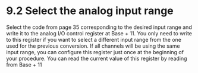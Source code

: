 # 9.2 Select the analog input range

Select the code from page 35 corresponding to the desired input range and write it to the analog I/O control register at Base + 11. You only need to write to this register if you want to select a different input range from the one used for the previous conversion. If all channels will be using the same input range, you can configure this register just once at the beginning of your procedure. You can read the current value of this register by reading from Base + 11

